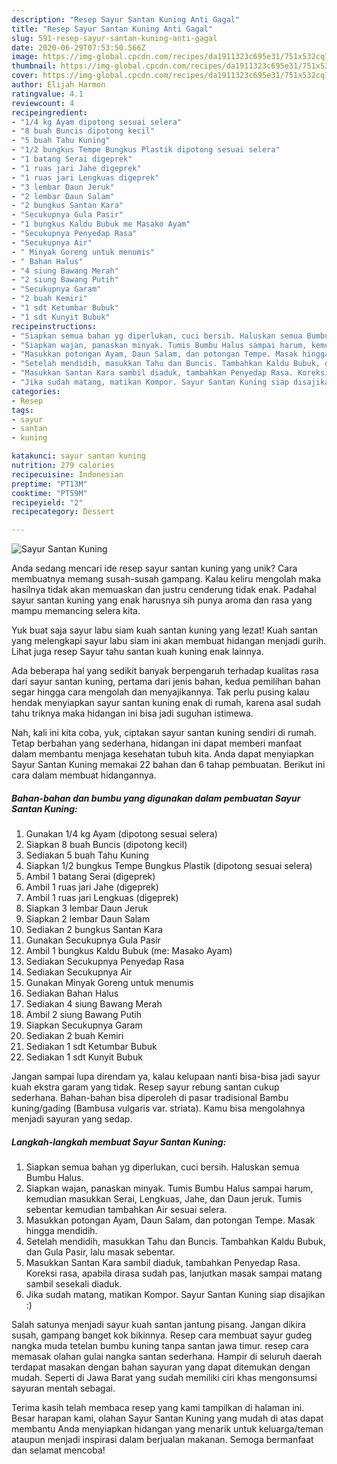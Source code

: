 ```yaml
---
description: "Resep Sayur Santan Kuning Anti Gagal"
title: "Resep Sayur Santan Kuning Anti Gagal"
slug: 591-resep-sayur-santan-kuning-anti-gagal
date: 2020-06-29T07:53:50.566Z
image: https://img-global.cpcdn.com/recipes/da1911323c695e31/751x532cq70/sayur-santan-kuning-foto-resep-utama.jpg
thumbnail: https://img-global.cpcdn.com/recipes/da1911323c695e31/751x532cq70/sayur-santan-kuning-foto-resep-utama.jpg
cover: https://img-global.cpcdn.com/recipes/da1911323c695e31/751x532cq70/sayur-santan-kuning-foto-resep-utama.jpg
author: Elijah Harmon
ratingvalue: 4.1
reviewcount: 4
recipeingredient:
- "1/4 kg Ayam dipotong sesuai selera"
- "8 buah Buncis dipotong kecil"
- "5 buah Tahu Kuning"
- "1/2 bungkus Tempe Bungkus Plastik dipotong sesuai selera"
- "1 batang Serai digeprek"
- "1 ruas jari Jahe digeprek"
- "1 ruas jari Lengkuas digeprek"
- "3 lembar Daun Jeruk"
- "2 lembar Daun Salam"
- "2 bungkus Santan Kara"
- "Secukupnya Gula Pasir"
- "1 bungkus Kaldu Bubuk me Masako Ayam"
- "Secukupnya Penyedap Rasa"
- "Secukupnya Air"
- " Minyak Goreng untuk menumis"
- " Bahan Halus"
- "4 siung Bawang Merah"
- "2 siung Bawang Putih"
- "Secukupnya Garam"
- "2 buah Kemiri"
- "1 sdt Ketumbar Bubuk"
- "1 sdt Kunyit Bubuk"
recipeinstructions:
- "Siapkan semua bahan yg diperlukan, cuci bersih. Haluskan semua Bumbu Halus."
- "Siapkan wajan, panaskan minyak. Tumis Bumbu Halus sampai harum, kemudian masukkan Serai, Lengkuas, Jahe, dan Daun jeruk. Tumis sebentar kemudian tambahkan Air sesuai selera."
- "Masukkan potongan Ayam, Daun Salam, dan potongan Tempe. Masak hingga mendidih."
- "Setelah mendidih, masukkan Tahu dan Buncis. Tambahkan Kaldu Bubuk, dan Gula Pasir, lalu masak sebentar."
- "Masukkan Santan Kara sambil diaduk, tambahkan Penyedap Rasa. Koreksi rasa, apabila dirasa sudah pas, lanjutkan masak sampai matang sambil sesekali diaduk."
- "Jika sudah matang, matikan Kompor. Sayur Santan Kuning siap disajikan :)"
categories:
- Resep
tags:
- sayur
- santan
- kuning

katakunci: sayur santan kuning 
nutrition: 279 calories
recipecuisine: Indonesian
preptime: "PT13M"
cooktime: "PT59M"
recipeyield: "2"
recipecategory: Dessert

---
```



![Sayur Santan Kuning](https://img-global.cpcdn.com/recipes/da1911323c695e31/751x532cq70/sayur-santan-kuning-foto-resep-utama.jpg)

Anda sedang mencari ide resep sayur santan kuning yang unik? Cara membuatnya memang susah-susah gampang. Kalau keliru mengolah maka hasilnya tidak akan memuaskan dan justru cenderung tidak enak. Padahal sayur santan kuning yang enak harusnya sih punya aroma dan rasa yang mampu memancing selera kita.

Yuk buat saja sayur labu siam kuah santan kuning yang lezat! Kuah santan yang melengkapi sayur labu siam ini akan membuat hidangan menjadi gurih. Lihat juga resep Sayur tahu santan kuah kuning enak lainnya.

Ada beberapa hal yang sedikit banyak berpengaruh terhadap kualitas rasa dari sayur santan kuning, pertama dari jenis bahan, kedua pemilihan bahan segar hingga cara mengolah dan menyajikannya. Tak perlu pusing kalau hendak menyiapkan sayur santan kuning enak di rumah, karena asal sudah tahu triknya maka hidangan ini bisa jadi suguhan istimewa.


Nah, kali ini kita coba, yuk, ciptakan sayur santan kuning sendiri di rumah. Tetap berbahan yang sederhana, hidangan ini dapat memberi manfaat dalam membantu menjaga kesehatan tubuh kita. Anda dapat menyiapkan Sayur Santan Kuning memakai 22 bahan dan 6 tahap pembuatan. Berikut ini cara dalam membuat hidangannya.

<!--inarticleads1-->

##### Bahan-bahan dan bumbu yang digunakan dalam pembuatan Sayur Santan Kuning:

1. Gunakan 1/4 kg Ayam (dipotong sesuai selera)
1. Siapkan 8 buah Buncis (dipotong kecil)
1. Sediakan 5 buah Tahu Kuning
1. Siapkan 1/2 bungkus Tempe Bungkus Plastik (dipotong sesuai selera)
1. Ambil 1 batang Serai (digeprek)
1. Ambil 1 ruas jari Jahe (digeprek)
1. Ambil 1 ruas jari Lengkuas (digeprek)
1. Siapkan 3 lembar Daun Jeruk
1. Siapkan 2 lembar Daun Salam
1. Sediakan 2 bungkus Santan Kara
1. Gunakan Secukupnya Gula Pasir
1. Ambil 1 bungkus Kaldu Bubuk (me: Masako Ayam)
1. Sediakan Secukupnya Penyedap Rasa
1. Sediakan Secukupnya Air
1. Gunakan  Minyak Goreng untuk menumis
1. Sediakan  Bahan Halus
1. Sediakan 4 siung Bawang Merah
1. Ambil 2 siung Bawang Putih
1. Siapkan Secukupnya Garam
1. Sediakan 2 buah Kemiri
1. Sediakan 1 sdt Ketumbar Bubuk
1. Sediakan 1 sdt Kunyit Bubuk


Jangan sampai lupa direndam ya, kalau kelupaan nanti bisa-bisa jadi sayur kuah ekstra garam yang tidak. Resep sayur rebung santan cukup sederhana. Bahan-bahan bisa diperoleh di pasar tradisional Bambu kuning/gading (Bambusa vulgaris var. striata). Kamu bisa mengolahnya menjadi sayuran yang sedap. 

<!--inarticleads2-->

##### Langkah-langkah membuat Sayur Santan Kuning:

1. Siapkan semua bahan yg diperlukan, cuci bersih. Haluskan semua Bumbu Halus.
1. Siapkan wajan, panaskan minyak. Tumis Bumbu Halus sampai harum, kemudian masukkan Serai, Lengkuas, Jahe, dan Daun jeruk. Tumis sebentar kemudian tambahkan Air sesuai selera.
1. Masukkan potongan Ayam, Daun Salam, dan potongan Tempe. Masak hingga mendidih.
1. Setelah mendidih, masukkan Tahu dan Buncis. Tambahkan Kaldu Bubuk, dan Gula Pasir, lalu masak sebentar.
1. Masukkan Santan Kara sambil diaduk, tambahkan Penyedap Rasa. Koreksi rasa, apabila dirasa sudah pas, lanjutkan masak sampai matang sambil sesekali diaduk.
1. Jika sudah matang, matikan Kompor. Sayur Santan Kuning siap disajikan :)


Salah satunya menjadi sayur kuah santan jantung pisang. Jangan dikira susah, gampang banget kok bikinnya. Resep cara membuat sayur gudeg nangka muda tetelan bumbu kuning tanpa santan jawa timur. resep cara memasak olahan gulai nangka santan sederhana. Hampir di seluruh daerah terdapat masakan dengan bahan sayuran yang dapat ditemukan dengan mudah. Seperti di Jawa Barat yang sudah memiliki ciri khas mengonsumsi sayuran mentah sebagai. 

Terima kasih telah membaca resep yang kami tampilkan di halaman ini. Besar harapan kami, olahan Sayur Santan Kuning yang mudah di atas dapat membantu Anda menyiapkan hidangan yang menarik untuk keluarga/teman ataupun menjadi inspirasi dalam berjualan makanan. Semoga bermanfaat dan selamat mencoba!
